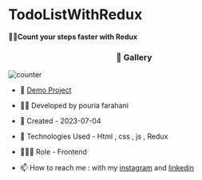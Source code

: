 # TodoListWithRedux
🏃‍♂️**Count your steps faster with Redux**
<h3 align="center"> 📸 Gallery </h3>

![counter](https://github.com/Pouria-Farahani-developer/CounterAppWithRedux/assets/109727844/8d15299f-5792-4b56-948e-4d452c2e151c)

- 🔗 [Demo Project](https://pouria-farahani-developer.github.io/TodoListWithRedux/)

- 👨‍💻 Developed by pouria farahani

- 📆 Created - 2023-07-04

- 🤖 Technologies Used - Html , css , js , Redux

- 🕵🏻‍♀️ Role - Frontend

- 📫 How to reach me : with my [instagram](https://www.instagram.com/pouria_farahani_developer) and [linkedin](https://www.linkedin.com/in/pouria-farahani-developer)
